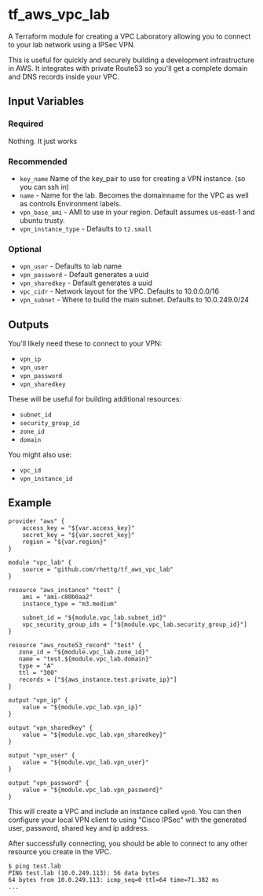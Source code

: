 # tf_aws_vpc_lab

A Terraform module for creating a VPC Laboratory allowing you to connect to
your lab network using a IPSec VPN.

This is useful for quickly and securely building a development infrastructure
in AWS. It integrates with private Route53 so you'll get a complete domain and
DNS records inside your VPC.

## Input Variables

### Required

  Nothing. It just works

### Recommended

 * `key_name` Name of the key_pair to use for creating a VPN instance. (so you can ssh in)
 * `name` - Name for the lab. Becomes the domainname for the VPC as well as controls Environment labels.
 * `vpn_base_ami` - AMI to use in your region. Default assumes us-east-1 and ubuntu trusty.
 * `vpn_instance_type` - Defaults to `t2.small`

### Optional

 * `vpn_user` - Defaults to lab name
 * `vpn_password` - Default generates a uuid
 * `vpn_sharedkey` - Default generates a uuid
 * `vpc_cidr` - Network layout for the VPC. Defaults to 10.0.0.0/16
 * `vpn_subnet` - Where to build the main subnet. Defaults to 10.0.249.0/24

## Outputs

You'll likely need these to connect to your VPN:

  * `vpn_ip`
  * `vpn_user`
  * `vpn_password`
  * `vpn_sharedkey`

These will be useful for building additional resources:

  * `subnet_id`
  * `security_group_id`
  * `zone_id`
  * `domain`

You might also use:

  * `vpc_id`
  * `vpn_instance_id`


## Example

```
provider "aws" {
    access_key = "${var.access_key}"
    secret_key = "${var.secret_key}"
    region = "${var.region}"
}

module "vpc_lab" {
    source = "github.com/rhettg/tf_aws_vpc_lab"
}

resource "aws_instance" "test" {
    ami = "ami-c80b0aa2"
    instance_type = "m3.medium"

    subnet_id = "${module.vpc_lab.subnet_id}"
    vpc_security_group_ids = ["${module.vpc_lab.security_group_id}"]
}

resource "aws_route53_record" "test" {
   zone_id = "${module.vpc_lab.zone_id}"
   name = "test.${module.vpc_lab.domain}"
   type = "A"
   ttl = "300"
   records = ["${aws_instance.test.private_ip}"]
}

output "vpn_ip" {
    value = "${module.vpc_lab.vpn_ip}"
}

output "vpn_sharedkey" {
    value = "${module.vpc_lab.vpn_sharedkey}"
}

output "vpn_user" {
    value = "${module.vpc_lab.vpn_user}"
}

output "vpn_password" {
    value = "${module.vpc_lab.vpn_password}"
}
```

This will create a VPC and include an instance called `vpn0`. You can then configure
your local VPN client to using "Cisco IPSec" with the generated user, password,
shared key and ip address.

After successfully connecting, you should be able to connect to any other
resource you create in the VPC.

    $ ping test.lab
    PING test.lab (10.0.249.113): 56 data bytes
    64 bytes from 10.0.249.113: icmp_seq=0 ttl=64 time=71.382 ms
    ...
